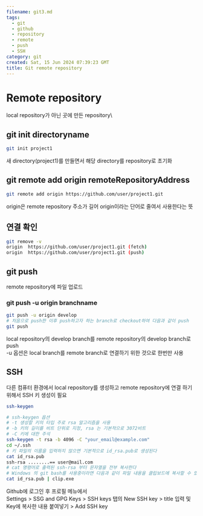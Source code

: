 ```yaml
---
filename: git3.md
tags:
  - git
  - github
  - repository
  - remote
  - push
  - SSH
category: git
created: Sat, 15 Jun 2024 07:39:23 GMT
title: Git remote repository
---
```


# Remote repository

local repository가 아닌 곳에 만든 repository\

## git init directoryname

```bash title="Bash"
git init project1
```

새 directory(project1)를 만들면서 해당 directory를 repository로 초기화

## git remote add origin remoteRepositoryAddress

```bash title="Bash"
git remote add origin https://github.com/user/project1.git
```

origin은 remote repository 주소가 길어 origin이라는 단어로 줄여서 사용한다는 뜻

## 연결 확인

```bash title="Bash"
git remove -v
origin  https://github.com/user/project1.git (fetch)
origin  https://github.com/user/project1.git (push)
```

## git push

remote repository에 파일 업로드

### git push -u origin branchname

```bash title="Bash"
git push -u origin develop
# 처음으로 push한 이후 push하고자 하는 branch로 checkout하여 다음과 같이 push
git push
```

local repository의 develop branch를 remote repository의 develop branch로 push\
-u 옵션은 local branch를 remote branch로 연결하기 위한 것으로 한번만 사용

## SSH

다른 컴퓨터 환경에서 local repository를 생성하고 remote repository에 연결 하기 위해서 SSH 키 생성이 필요

```bash title="Bash"
ssh-keygen

# ssh-keygen 옵션
# -t 생성할 키의 타입 주로 rsa 알고리즘을 사용
# -b 키의 길이를 비트 단위로 지정, rsa 는 기본적으로 3072비트
# -C 키에 대한 주석
ssh-keygen -t rsa -b 4096 -C "your_email@example.com"
cd ~/.ssh
# 키 파일의 이름을 입력하지 않으면 기본적으로 id_rsa.pub로 생성된다
cat id_rsa.pub
ssh-rsa ........== user@mail.com
# cat 명령어로 출력된 ssh-rsa 부터 문자열을 전부 복사한다
# Windows 의 git bash를 사용중이라면 다음과 같이 파일 내용을 클립보드에 복사할 수 있다
cat id_rsa.pub | clip.exe
```

Github에 로그인 후 프로필 메뉴에서\
Settings > SSG and GPG Keys > SSH keys 탭의 New SSH key > title 입력 및 Key에 복사한 내용 붙여넣기 > Add SSH key